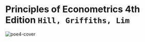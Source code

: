 # Principles of Econometrics 4th Edition `Hill, Griffiths, Lim`

![poe4-cover](https://media.wiley.com/product_data/coverImage300/39/04706267/0470626739.jpg)
